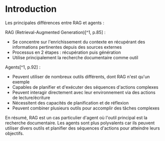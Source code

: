 # Introduction

Les principales différences entre RAG et agents :

RAG (Retrieval-Augmented Generation)[^1, p.85] :
- Se concentre sur l'enrichissement du contexte en récupérant des informations pertinentes depuis des sources externes
- Processus en 2 étapes : récupération puis génération
- Utilise principalement la recherche documentaire comme outil

Agents[^1, p.92] :
- Peuvent utiliser de nombreux outils différents, dont RAG n'est qu'un exemple
- Capables de planifier et d'exécuter des séquences d'actions complexes
- Peuvent interagir directement avec leur environnement via des actions de lecture/écriture
- Nécessitent des capacités de planification et de réflexion
- Peuvent combiner plusieurs outils pour accomplir des tâches complexes

En résumé, RAG est un cas particulier d'agent où l'outil principal est la recherche documentaire. Les agents sont plus polyvalents car ils peuvent utiliser divers outils et planifier des séquences d'actions pour atteindre leurs objectifs.

[^1]: Huyen, C. (2025). *AI Engineering: Building Applications with Foundation Models*. O'Reilly Media.